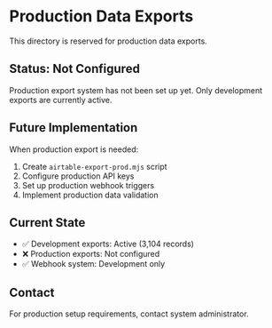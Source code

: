 # Production Data Exports

This directory is reserved for production data exports.

## Status: Not Configured

Production export system has not been set up yet. Only development exports are currently active.

## Future Implementation

When production export is needed:
1. Create `airtable-export-prod.mjs` script
2. Configure production API keys
3. Set up production webhook triggers
4. Implement production data validation

## Current State

- ✅ Development exports: Active (3,104 records)
- ❌ Production exports: Not configured
- ✅ Webhook system: Development only

## Contact

For production setup requirements, contact system administrator.